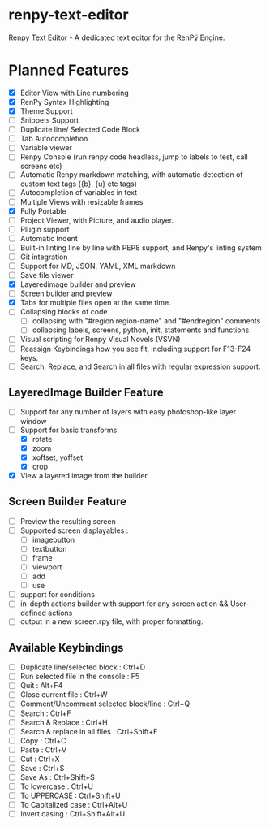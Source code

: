 # renpy-text-editor
Renpy Text Editor - A dedicated text editor for the RenPÿ Engine.

# Planned Features

- [x] Editor View with Line numbering
- [x] RenPy Syntax Highlighting
- [x] Theme Support
- [ ] Snippets Support
- [ ] Duplicate line/ Selected Code Block
- [ ] Tab Autocompletion
- [ ] Variable viewer
- [ ] Renpy Console (run renpy code headless, jump to labels to test, call screens etc)
- [ ] Automatic Renpy markdown matching, with automatic detection of custom text tags ({b}, {u} etc tags)
- [ ] Autocompletion of variables in text
- [ ] Multiple Views with resizable frames
- [x] Fully Portable
- [ ] Project Viewer, with Picture, and audio player.
- [ ] Plugin support
- [ ] Automatic Indent
- [ ] Built-in linting line by line with PEP8 support, and Renpy's linting system
- [ ] Git integration
- [ ] Support for MD, JSON, YAML, XML markdown
- [ ] Save file viewer
- [x] Layeredimage builder and preview
- [ ] Screen builder and preview
- [x] Tabs for multiple files open at the same time.
- [ ] Collapsing blocks of code
    - [ ] collapsing with "#region region-name" and "#endregion" comments
    - [ ] collapsing labels, screens, python, init, statements and functions
- [ ] Visual scripting for Renpy Visual Novels (VSVN)
- [ ] Reassign Keybindings how you see fit, including support for F13-F24 keys.
- [ ] Search, Replace, and Search in all files with regular expression support.

## LayeredImage Builder Feature

- [ ] Support for any number of layers with easy photoshop-like layer window
- [ ] Support for basic transforms:
    - [x] rotate
    - [x] zoom
    - [x] xoffset, yoffset
    - [x] crop
- [x] View a layered image from the builder

## Screen Builder Feature

- [ ] Preview the resulting screen
- [ ] Supported screen displayables :
    - [ ] imagebutton
    - [ ] textbutton
    - [ ] frame
    - [ ] viewport
    - [ ] add
    - [ ] use
- [ ] support for conditions
- [ ] in-depth actions builder with support for any screen action && User-defined actions
- [ ] output in a new screen.rpy file, with proper formatting.

## Available Keybindings

- [ ] Duplicate line/selected block : Ctrl+D
- [ ] Run selected file in the console : F5
- [ ] Quit : Alt+F4
- [ ] Close current file : Ctrl+W
- [ ] Comment/Uncomment selected block/line : Ctrl+Q
- [ ] Search : Ctrl+F
- [ ] Search & Replace : Ctrl+H
- [ ] Search & replace in all files : Ctrl+Shift+F
- [ ] Copy : Ctrl+C
- [ ] Paste : Ctrl+V
- [ ] Cut : Ctrl+X
- [ ] Save : Ctrl+S
- [ ] Save As : Ctrl+Shift+S
- [ ] To lowercase : Ctrl+U
- [ ] To UPPERCASE : Ctrl+Shift+U
- [ ] To Capitalized case : Ctrl+Alt+U
- [ ] Invert casing : Ctrl+Shift+Alt+U
